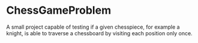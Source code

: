 # ChessGameProblem
A small project capable of testing if a given chesspiece, for example a knight, is able to traverse a chessboard by visiting each position only once.

